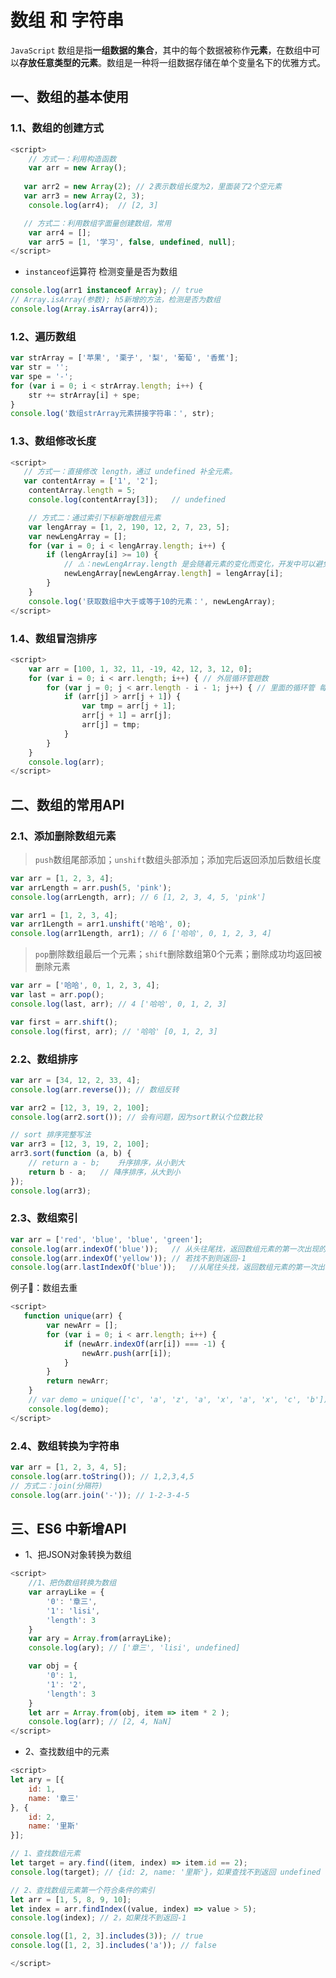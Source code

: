 # 数组 和 字符串

`JavaScript` 数组是指**一组数据的集合**，其中的每个数据被称作**元素**，在数组中可以**存放任意类型的元素**。数组是一种将一组数据存储在单个变量名下的优雅方式。

## 一、数组的基本使用

### 1.1、数组的创建方式

```javaScript
<script>
	// 方式一：利用构造函数
	var arr = new Array();
   
   var arr2 = new Array(2); // 2表示数组长度为2，里面装了2个空元素
   var arr3 = new Array(2, 3);
	console.log(arr4);	// [2, 3]

   // 方式二：利用数组字面量创建数组，常用
	var arr4 = [];	
	var arr5 = [1, '学习', false, undefined, null];
</script>
```

* `instanceof`运算符 检测变量是否为数组

```javaScript
console.log(arr1 instanceof Array);	// true
// Array.isArray(参数); h5新增的方法，检测是否为数组
console.log(Array.isArray(arr4));
```

### 1.2、遍历数组

```javaScript
var strArray = ['苹果', '栗子', '梨', '葡萄', '香蕉'];
var str = '';
var spe = '-';
for (var i = 0; i < strArray.length; i++) {
	str += strArray[i] + spe;
}
console.log('数组strArray元素拼接字符串：', str);
```

### 1.3、数组修改长度

```javaScript
<script>
   // 方式一：直接修改 length，通过 undefined 补全元素。
   var contentArray = ['1', '2'];
	contentArray.length = 5;
	console.log(contentArray[3]);	// undefined

	// 方式二：通过索引下标新增数组元素
	var lengArray = [1, 2, 190, 12, 2, 7, 23, 5];
	var newLengArray = [];
	for (var i = 0; i < lengArray.length; i++) {
		if (lengArray[i] >= 10) {
			// ⚠️：newLengArray.length 是会随着元素的变化而变化，开发中可以避免多定义变量
			newLengArray[newLengArray.length] = lengArray[i];
		}
	}
	console.log('获取数组中大于或等于10的元素：', newLengArray);
</script>
```

### 1.4、数组冒泡排序

```javaScript
<script>
	var arr = [100, 1, 32, 11, -19, 42, 12, 3, 12, 0];
	for (var i = 0; i < arr.length; i++) { // 外层循环管趟数 
		for (var j = 0; j < arr.length - i - 1; j++) { // 里面的循环管 每一趟的交换次数
			if (arr[j] > arr[j + 1]) {
				var tmp = arr[j + 1];
				arr[j + 1] = arr[j];
				arr[j] = tmp;
			}
		}
	}
	console.log(arr);
</script>
```

## 二、数组的常用API

### 2.1、添加删除数组元素

> `push`数组尾部添加；`unshift`数组头部添加；添加完后返回添加后数组长度

```javaScript
var arr = [1, 2, 3, 4];
var arrLength = arr.push(5, 'pink');
console.log(arrLength, arr); // 6 [1, 2, 3, 4, 5, 'pink']

var arr1 = [1, 2, 3, 4];
var arr1Length = arr1.unshift('哈哈', 0);
console.log(arr1Length, arr1); // 6 ['哈哈', 0, 1, 2, 3, 4]
```

> `pop`删除数组最后一个元素；`shift`删除数组第0个元素；删除成功均返回被删除元素

```javaScript
var arr = ['哈哈', 0, 1, 2, 3, 4];
var last = arr.pop();
console.log(last, arr); // 4 ['哈哈', 0, 1, 2, 3]

var first = arr.shift();
console.log(first, arr); // '哈哈' [0, 1, 2, 3]
```

### 2.2、数组排序

```javaScript
var arr = [34, 12, 2, 33, 4];
console.log(arr.reverse());	// 数组反转

var arr2 = [12, 3, 19, 2, 100];
console.log(arr2.sort()); // 会有问题，因为sort默认个位数比较

// sort 排序完整写法
var arr3 = [12, 3, 19, 2, 100];
arr3.sort(function (a, b) {
	// return a - b;	升序排序，从小到大
	return b - a;   // 降序排序，从大到小
});
console.log(arr3);
```

### 2.3、数组索引

```javaScript
var arr = ['red', 'blue', 'blue', 'green'];
console.log(arr.indexOf('blue'));	// 从头往尾找，返回数组元素的第一次出现的索引
console.log(arr.indexOf('yellow'));	// 若找不到则返回-1
console.log(arr.lastIndexOf('blue'));	//从尾往头找，返回数组元素的第一次出现的索引
```

例子🌰：数组去重

```javaScript
<script>
   function unique(arr) {
        var newArr = [];
        for (var i = 0; i < arr.length; i++) {
            if (newArr.indexOf(arr[i]) === -1) {
                newArr.push(arr[i]);
            }
        }
        return newArr;
    }
    // var demo = unique(['c', 'a', 'z', 'a', 'x', 'a', 'x', 'c', 'b'])
    console.log(demo);
</script>
```

### 2.4、数组转换为字符串

```javaScript
var arr = [1, 2, 3, 4, 5];
console.log(arr.toString()); // 1,2,3,4,5
// 方式二：join(分隔符)
console.log(arr.join('-')); // 1-2-3-4-5
```

## 三、ES6 中新增API

* 1、把JSON对象转换为数组

```javaScript
<script>
	//1、把伪数组转换为数组
	var arrayLike = {
		'0': '章三',
		'1': 'lisi',
		'length': 3
	}
	var ary = Array.from(arrayLike);
	console.log(ary); // ['章三', 'lisi', undefined]

	var obj = {
		'0': 1,
		'1': '2',
		'length': 3
	}
	let arr = Array.from(obj, item => item * 2 );
	console.log(arr); // [2, 4, NaN]
</script>
```

* 2、查找数组中的元素

```javaScript
<script>
let ary = [{
	id: 1,
	name: '章三'
}, {
	id: 2,
	name: '里斯'
}];

// 1、查找数组元素
let target = ary.find((item, index) => item.id == 2);
console.log(target); // {id: 2, name: '里斯'}，如果查找不到返回 undefined

// 2、查找数组元素第一个符合条件的索引
let arr = [1, 5, 8, 9, 10];
let index = arr.findIndex((value, index) => value > 5);
console.log(index); // 2，如果找不到返回-1

console.log([1, 2, 3].includes(3)); // true
console.log([1, 2, 3].includes('a')); // false

</script>
```